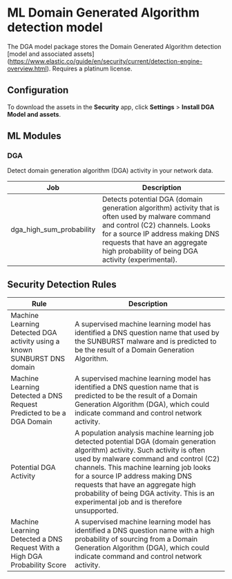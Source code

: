 # ML Domain Generated Algorithm detection model

The DGA model package stores the Domain Generated Algorithm detection [model and associated assets] (https://www.elastic.co/guide/en/security/current/detection-engine-overview.html).
Requires a platinum license.

## Configuration

To download the assets in the **Security** app, click **Settings** > **Install DGA Model and assets**.

## ML Modules

### DGA

Detect domain generation algorithm (DGA) activity in your network data.

| Job | Description |
|---|---|
| dga_high_sum_probability | Detects potential DGA (domain generation algorithm) activity that is often used by malware command and control (C2) channels. Looks for a source IP address making DNS requests that have an aggregate high probability of being DGA activity (experimental).| 

## Security Detection Rules

| Rule | Description |
|---|---|
| Machine Learning Detected DGA activity using a known SUNBURST DNS domain | A supervised machine learning model has identified a DNS question name that used by the SUNBURST malware and is predicted to be the result of a Domain Generation Algorithm.|
| Machine Learning Detected a DNS Request Predicted to be a DGA Domain | A supervised machine learning model has identified a DNS question name that is predicted to be the result of a Domain Generation Algorithm (DGA), which could indicate command and control network activity.|
| Potential DGA Activity | A population analysis machine learning job detected potential DGA (domain generation algorithm) activity. Such activity is often used by malware command and control (C2) channels. This machine learning job looks for a source IP address making DNS requests that have an aggregate high probability of being DGA activity. This is an experimental job and is therefore unsupported.|
| Machine Learning Detected a DNS Request With a High DGA Probability Score | A supervised machine learning model has identified a DNS question name with a high probability of sourcing from a Domain Generation Algorithm (DGA), which could indicate command and control network activity.|
